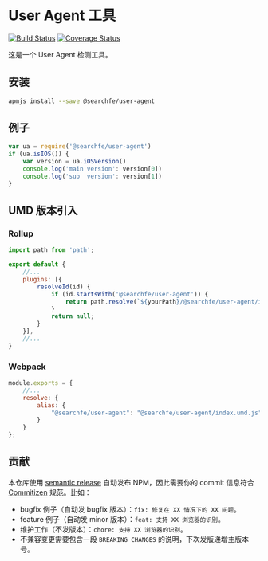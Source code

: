 # User Agent 工具

[![Build Status](https://travis-ci.org/searchfe/user-agent.svg?branch=master)](https://travis-ci.org/searchfe/user-agent)
[![Coverage Status](https://coveralls.io/repos/github/searchfe/user-agent/badge.svg?branch=master)](https://coveralls.io/github/searchfe/user-agent?branch=master)

这是一个 User Agent 检测工具。

## 安装

```bash
apmjs install --save @searchfe/user-agent
```

## 例子

```javascript
var ua = require('@searchfe/user-agent')
if (ua.isIOS()) {
    var version = ua.iOSVersion()
    console.log('main version': version[0])
    console.log('sub  version': version[1])
}
```

## UMD 版本引入
### Rollup

```javascript
import path from 'path';

export default {
    //...
    plugins: [{
        resolveId(id) {
            if (id.startsWith('@searchfe/user-agent')) {
                return path.resolve(`${yourPath}/@searchfe/user-agent/index.umd.js`);
            }
            return null;
        }
    }],
    //...
}
```

### Webpack
```javascript
module.exports = {
    //...
    resolve: {
        alias: {
            "@searchfe/user-agent": "@searchfe/user-agent/index.umd.js"
        }
    }
};
```

## 贡献

本仓库使用 [semantic release](https://github.com/semantic-release/semantic-release) 自动发布 NPM，因此需要你的 commit 信息符合 [Commitizen](https://github.com/commitizen/cz-cli) 规范。比如：

- bugfix 例子（自动发 bugfix 版本）：`fix: 修复在 XX 情况下的 XX 问题`。
- feature 例子（自动发 minor 版本）：`feat: 支持 XX 浏览器的识别`。
- 维护工作（不发版本）：`chore: 支持 XX 浏览器的识别`。
- 不兼容变更需要包含一段 `BREAKING CHANGES` 的说明，下次发版递增主版本号。
